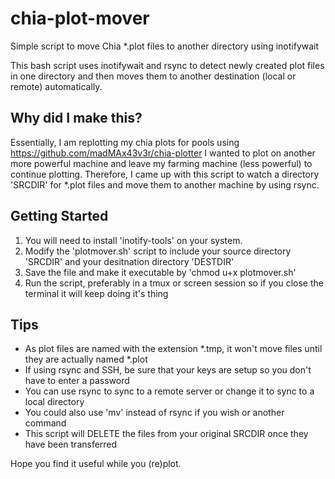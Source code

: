# chia-plot-mover
Simple script to move Chia *.plot files to another directory using inotifywait

This bash script uses inotifywait and rsync to detect newly created plot files in one directory and then moves them to another destination (local or remote) automatically.

## Why did I make this?
Essentially, I am replotting my chia plots for pools using https://github.com/madMAx43v3r/chia-plotter 
I wanted to plot on another more powerful machine and leave my farming machine (less powerful) to continue plotting. Therefore, I came up with this script to watch a directory 'SRCDIR' for *.plot files and move them to another machine by using rsync.


## Getting Started

1. You will need to install 'inotify-tools' on your system.
2. Modify the 'plotmover.sh' script to include your source directory 'SRCDIR' and your desitnation directory 'DESTDIR'
3. Save the file and make it executable by 'chmod u+x plotmover.sh'
4. Run the script, preferably in a tmux or screen session so if you close the terminal it will keep doing it's thing

## Tips
- As plot files are named with the extension *.tmp, it won't move files until they are actually named *.plot
- If using rsync and SSH, be sure that your keys are setup so you don't have to enter a password
- You can use rsync to sync to a remote server or change it to sync to a local directory
- You could also use 'mv' instead of rsync if you wish or another command
- This script will DELETE the files from your original SRCDIR once they have been transferred


Hope you find it useful while you (re)plot.
